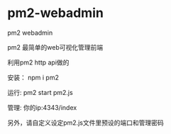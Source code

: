 # pm2-webadmin
pm2 webadmin

pm2 最简单的web可视化管理前端

利用pm2 http api做的

安装：
npm i pm2

运行:
pm2 start pm2.js

管理: 
你的ip:4343/index


另外，请自定义设定pm2.js文件里预设的端口和管理密码

